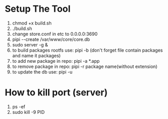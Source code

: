 # Setup The Tool
1. chmod +x build.sh
2. ./build.sh
3. change store.conf in etc to 0.0.0.0:3690
4. pipi --create /var/www/core/core.db
5. sudo server -g &
6. to build packages rootfs use: pipi -b (don't forget file contain packages and name it packages)
7. to add new package in repo: pipi -a *.app
8. to remove package in repo: pipi -r package name(without extension)
9. to update the db use: pipi -u



#  How to kill port (server)
1. ps -ef
2. sudo kill -9 PID
